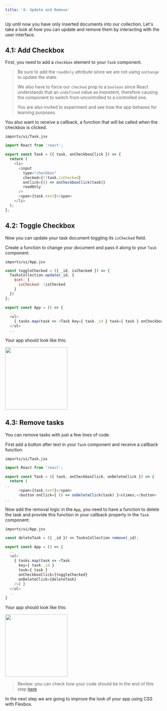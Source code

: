 ```yaml
---
title: '4: Update and Remove'
---
```


Up until now you have only inserted documents into our collection. Let's take a look at how you can update and remove them by interacting with the user interface.

## 4.1: Add Checkbox

First, you need to add a `checkbox` element to your `Task` component.

> Be sure to add the `readOnly` attribute since we are not using `onChange` to update the state.
>
> We also have to force our `checked` prop to a `boolean` since React understands that an `undefined` value as inexistent, therefore causing the component to switch from uncontrolled to a controlled one.
>
> You are also invited to experiment and see how the app behaves for learning purposes.

You also want to receive a callback, a function that will be called when the checkbox is clicked.

`imports/ui/Task.jsx`

```js
import React from 'react';

export const Task = ({ task, onCheckboxClick }) => {
  return (
    <li>
      <input
        type="checkbox"
        checked={!!task.isChecked}
        onClick={() => onCheckboxClick(task)}
        readOnly
      />
      <span>{task.text}</span>
    </li>
  );
};
```

## 4.2: Toggle Checkbox

Now you can update your task document toggling its `isChecked` field.

Create a function to change your document and pass it along to your `Task` component.

`imports/ui/App.jsx`

```js
const toggleChecked = ({ _id, isChecked }) => {
  TasksCollection.update(_id, {
    $set: {
      isChecked: !isChecked
    }
  })
};

export const App = () => {
  ..
  <ul>
    { tasks.map(task => <Task key={ task._id } task={ task } onCheckboxClick={toggleChecked} />) }
  </ul>
  ..
```

Your app should look like this:

<img width="200px" src="/simple-todos/assets/step04-checkbox.png"/>

## 4.3: Remove tasks

You can remove tasks with just a few lines of code.

First add a button after text in your `Task` component and receive a callback function.

`imports/ui/Task.jsx`

```js
import React from 'react';

export const Task = ({ task, onCheckboxClick, onDeleteClick }) => {
  return (
..
      <span>{task.text}</span>
      <button onClick={ () => onDeleteClick(task) }>&times;</button>
..
```

Now add the removal logic in the `App`, you need to have a function to delete the task and provide this function in your callback property in the `Task` component:

`imports/ui/App.jsx`

```js
const deleteTask = ({ _id }) => TasksCollection.remove(_id);

export const App = () => {
  ..
  <ul>
    { tasks.map(task => <Task
      key={ task._id }
      task={ task }
      onCheckboxClick={toggleChecked}
      onDeleteClick={deleteTask}
    />) }
  </ul>
  ..
}
```

Your app should look like this:

<img width="200px" src="/simple-todos/assets/step04-delete-button.png"/>

> Review: you can check how your code should be in the end of this step [here](https://github.com/meteor/react-tutorial/tree/master/src/simple-todos/step04) 

In the next step we are going to improve the look of your app using CSS with Flexbox.
